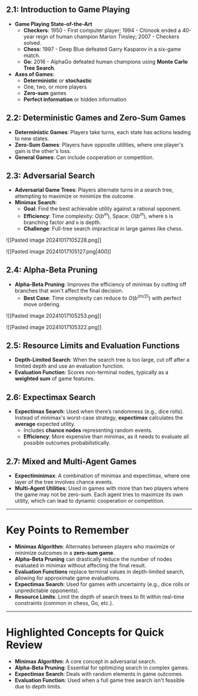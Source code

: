 ## 2.1: Introduction to Game Playing
- **Game Playing State-of-the-Art**
    - **Checkers**: 1950 - First computer player; 1994 - Chinook ended a 40-year reign of human champion Marion Tinsley; 2007 - Checkers solved.
    - **Chess**: 1997 - Deep Blue defeated Garry Kasparov in a six-game match.
    - **Go**: 2016 - AlphaGo defeated human champions using **Monte Carlo Tree Search**.
- **Axes of Games**:
    - **Deterministic** or **stochastic**
    - One, two, or more players
    - **Zero-sum** games
    - **Perfect information** or hidden information

## 2.2: Deterministic Games and Zero-Sum Games
- **Deterministic Games**: Players take turns, each state has actions leading to new states.
- **Zero-Sum Games**: Players have opposite utilities, where one player's gain is the other's loss.
- **General Games**: Can include cooperation or competition.

## 2.3: Adversarial Search
- **Adversarial Game Trees**: Players alternate turns in a search tree, attempting to maximize or minimize the outcome.
- **Minimax Search**: 
    - **Goal**: Find the best achievable utility against a rational opponent.
    - **Efficiency**: Time complexity: $O(b^m)$, Space: $O(b^m)$, where `b` is branching factor and `m` is depth.
    - **Challenge**: Full-tree search impractical in large games like chess.

![[Pasted image 20241017105228.png]]

![[Pasted image 20241017105127.png|400]]
## 2.4: Alpha-Beta Pruning
- **Alpha-Beta Pruning**: Improves the efficiency of minimax by cutting off branches that won't affect the final decision.
    - **Best Case**: Time complexity can reduce to $O(b^{(m/2)})$ with perfect move ordering.

![[Pasted image 20241017105253.png]]

![[Pasted image 20241017105322.png]]
## 2.5: Resource Limits and Evaluation Functions
- **Depth-Limited Search**: When the search tree is too large, cut off after a limited depth and use an evaluation function.
- **Evaluation Function**: Scores non-terminal nodes, typically as a **weighted sum** of game features.

## 2.6: Expectimax Search
- **Expectimax Search**: Used when there’s randomness (e.g., dice rolls). Instead of minimax's worst-case strategy, **expectimax** calculates the **average** expected utility.
    - Includes **chance nodes** representing random events.
    - **Efficiency**: More expensive than minimax, as it needs to evaluate all possible outcomes probabilistically.

## 2.7: Mixed and Multi-Agent Games
- **Expectiminimax**: A combination of minimax and expectimax, where one layer of the tree involves chance events.
- **Multi-Agent Utilities**: Used in games with more than two players where the game may not be zero-sum. Each agent tries to maximize its own utility, which can lead to dynamic cooperation or competition.

---

# **Key Points to Remember**
- **Minimax Algorithm**: Alternates between players who maximize or minimize outcomes in a **zero-sum game**.
- **Alpha-Beta Pruning** can drastically reduce the number of nodes evaluated in minimax without affecting the final result.
- **Evaluation Functions** replace terminal values in depth-limited search, allowing for approximate game evaluations.
- **Expectimax Search**: Used for games with uncertainty (e.g., dice rolls or unpredictable opponents).
- **Resource Limits**: Limit the depth of search trees to fit within real-time constraints (common in chess, Go, etc.).

---

# **Highlighted Concepts for Quick Review**
- **Minimax Algorithm**: A core concept in adversarial search.
- **Alpha-Beta Pruning**: Essential for optimizing search in complex games.
- **Expectimax Search**: Deals with random elements in game outcomes.
- **Evaluation Function**: Used when a full game tree search isn't feasible due to depth limits.
